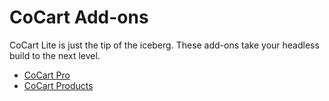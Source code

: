 # CoCart Add-ons #

CoCart Lite is just the tip of the iceberg. These add-ons take your headless build to the next level.

 * [CoCart Pro](#cocart-add-ons-cocart-pro)
 * [CoCart Products](#cocart-add-ons-cocart-products)
